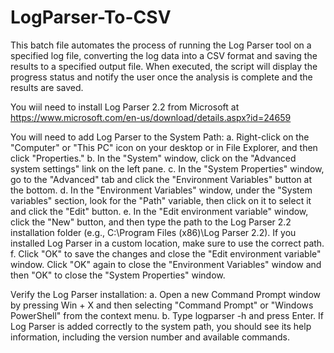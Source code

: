 # LogParser-To-CSV
This batch file automates the process of running the Log Parser tool on a specified log file, converting the log data into a CSV format and saving the results to a specified output file. When executed, the script will display the progress status and notify the user once the analysis is complete and the results are saved.

You wiil need to install Log Parser 2.2 from Microsoft at https://www.microsoft.com/en-us/download/details.aspx?id=24659

You will need to add Log Parser to the System Path:
a. Right-click on the "Computer" or "This PC" icon on your desktop or in File Explorer, and then click "Properties."
b. In the "System" window, click on the "Advanced system settings" link on the left pane.
c. In the "System Properties" window, go to the "Advanced" tab and click the "Environment Variables" button at the bottom.
d. In the "Environment Variables" window, under the "System variables" section, look for the "Path" variable, then click on it to select it and click the "Edit" button.
e. In the "Edit environment variable" window, click the "New" button, and then type the path to the Log Parser 2.2 installation folder (e.g., C:\Program Files (x86)\Log Parser 2.2). If you installed Log Parser in a custom location, make sure to use the correct path.
f. Click "OK" to save the changes and close the "Edit environment variable" window. Click "OK" again to close the "Environment Variables" window and then "OK" to close the "System Properties" window.

Verify the Log Parser installation:
a. Open a new Command Prompt window by pressing Win + X and then selecting "Command Prompt" or "Windows PowerShell" from the context menu.
b. Type logparser -h and press Enter. If Log Parser is added correctly to the system path, you should see its help information, including the version number and available commands.
